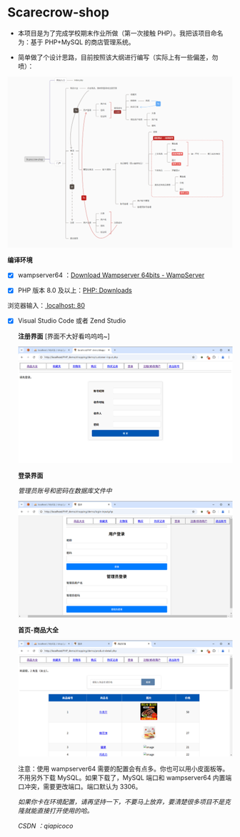 # Scarecrow-shop
- 本项目是为了完成学校期末作业所做（第一次接触 PHP）。我把该项目命名为：基于 PHP+MySQL 的商店管理系统。

- 简单做了个设计思路，目前按照该大纲进行编写（实际上有一些偏差，勿喷）：


![设计逻辑](./%E8%AE%BE%E8%AE%A1%E9%80%BB%E8%BE%91.png)

**编译环境**

- [x] wampserver64 ：[Download Wampserver 64bits - WampServer](https://www.wampserver.com/en/download-wampserver-64bits/#download-wrapper)

- [x] PHP 版本 8.0 及以上：[PHP: Downloads](https://www.php.net/downloads.php)


浏览器输入：<span style="text-decoration:underline;"> localhost: 80 </span>

- [x] Visual Studio Code 或者 Zend Studio

  

  **注册界面** [界面不大好看呜呜呜~]

  ![image-20241202192914189](./image-20241202192914189.png)

  **登录界面**

  *管理员账号和密码在数据库文件中*

  ![image-20241202193058806](./image-20241202193058806.png)

  **首页-商品大全**

  ![image-20241202193426892](./image-20241202193426892.png)
  
  
  
  注意：使用 wampserver64 需要的配置会有点多。你也可以用小皮面板等。不用另外下载 MySQL。如果下载了，MySQL 端口和 wampserver64 内置端口冲突，需要更改端口。端口默认为 3306。
  
  *如果你卡在环境配置，请再坚持一下，不要马上放弃，要清楚很多项目不是克隆就能直接打开使用的哈。*
  
  *CSDN ：qiapicoco*
